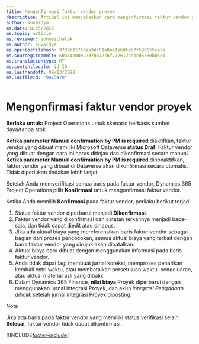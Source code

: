 ```yaml
---
title: Mengonfirmasi faktur vendor proyek
description: Artikel ini menjelaskan cara mengonfirmasi faktur vendor proyek di Microsoft Dynamics 365 Project Operations dan menjelaskan dampak keuangan dari konfirmasi faktur vendor proyek.
author: suvaidya
ms.date: 8/25/2022
ms.topic: article
ms.reviewer: johnmichalak
ms.author: suvaidya
ms.openlocfilehash: 9739b15753aa34c51a0aa1e6dfeb7f590655ca7a
ms.sourcegitcommit: 60a34a00e2237b377c6f777612cebcd6380b05e1
ms.translationtype: MT
ms.contentlocale: id-ID
ms.lasthandoff: 09/13/2022
ms.locfileid: "9475479"
---
```

# <a name="confirm-project-vendor-invoices"></a>Mengonfirmasi faktur vendor proyek

**Berlaku untuk:** Project Operations untuk skenario berbasis sumber daya/tanpa stok

**Ketika parameter Manual confirmation by PM is required** diaktifkan, faktur vendor yang dibuat memiliki Microsoft Dataverse **status Draf**. Faktur vendor yang dibuat dengan cara ini harus ditinjau dan dikonfirmasi secara manual. **Ketika parameter Manual confirmation by PM is required** dinonaktifkan, faktur vendor yang dibuat di Dataverse akan dikonfirmasi secara otomatis. Tidak diperlukan tindakan lebih lanjut. 

Setelah Anda memverifikasi semua baris pada faktur vendor, Dynamics 365 Project Operations pilih **Konfirmasi** untuk mengonfirmasi faktur vendor.

Ketika Anda memilih **Konfirmasi** pada faktur vendor, perilaku berikut terjadi:

1. Status faktur vendor diperbarui menjadi **Dikonfirmasi**.
1. Faktur vendor yang dikonfirmasi dan catatan terkaitnya menjadi baca-saja, dan tidak dapat diedit atau dihapus.
1. Jika ada aktual biaya yang mereferensikan baris faktur vendor sebagai bagian dari proses pencocokan, semua aktual biaya yang terkait dengan baris faktur vendor yang dirujuk akan dibatalkan.
1. Aktual biaya baru dibuat dengan menggunakan informasi pada baris faktur vendor.
1. Anda tidak dapat lagi membuat jurnal koreksi, memproses penarikan kembali entri waktu, atau membatalkan persetujuan waktu, pengeluaran, atau aktual material asli yang dibalik.
1. Dalam Dynamics 365 Finance, **nilai biaya** Proyek diperbarui dengan menggunakan jurnal integrasi Proyek, dan akun *integrasi Pengadaan dibalik* setelah jurnal integrasi Proyek diposting.

> [!NOTE]
> Jika ada baris pada faktur vendor yang memiliki status verifikasi selain **Selesai**, faktur vendor tidak dapat dikonfirmasi.

[!INCLUDE[footer-include](../includes/footer-banner.md)]

